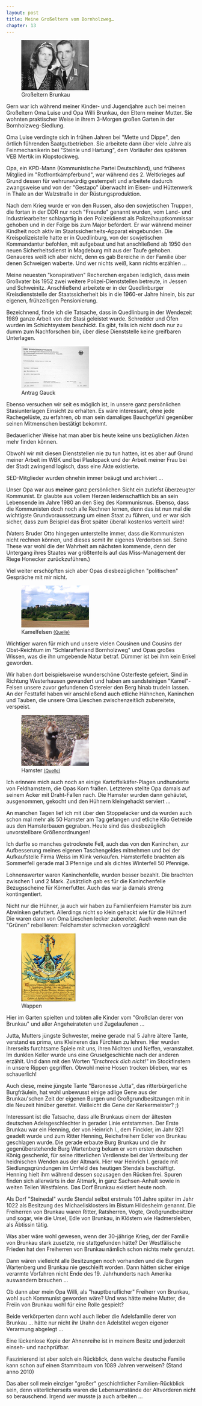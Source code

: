 ```yaml
---  
layout: post
title: Meine Großeltern vom Bornholzweg…
chapter: 13
---  
```




<figure class="right"><a href="/bilder/034.jpg" title="Klicken f&uuml;r Grossansicht" rel="facebox"><img title="Gro&#xdf;eltern Brunkau" src="/bilder/thumb-034.png"></a><figcaption>Gro&#xdf;eltern Brunkau</figcaption></figure>
 Gern war ich während meiner Kinder- und Jugendjahre auch bei meinen Großeltern
Oma Luise und Opa Willi Brunkau, den Eltern meiner Mutter. Sie wohnten
praktischer Weise in ihrem 3-Morgen großen Garten in der Bornholzweg-Siedlung.

Oma Luise verdingte sich in frühen Jahren bei "Mette und Dippe", den örtlich
führenden Saatgutbetrieben. Sie arbeitete dann über viele Jahre als
Feinmechanikerin bei "Steinle und Hartung", dem Vorläufer des späteren VEB
Mertik im Klopstockweg.

Opa, ein KPD-Mann (Kommunistische Partei Deutschland), und früheres Mitglied
im "Rotfrontkämpferbund", war während des 2. Weltkrieges auf Grund dessen für
wehrunwürdig gestempelt und arbeitete dadurch zwangsweise und von der
"Gestapo" überwacht im Eisen- und Hüttenwerk in Thale an der Walzstraße in der
Rüstungsproduktion.

Nach dem Krieg wurde er von den Russen, also den sowjetischen Truppen, die
fortan in der DDR nur noch "Freunde" genannt wurden, vom Land- und
Industriearbeiter schlagartig in den Polizeidienst als Polizeihauptkommissar
gehoben und in der Folge bis zum Major befördert. Er war während meiner
Kindheit noch aktiv im Staatssicherheits-Apparat eingebunden. Die
Kreispolizeistelle hatte er in Quedlinburg, von der sowjetischen Kommandantur
befohlen, mit aufgebaut und hat anschließend ab 1950 den neuen
Sicherheitsdienst in Magdeburg mit aus der Taufe gehoben. Genaueres weiß ich
aber nicht, denn es gab Bereiche in der Familie über denen Schweigen waberte.
Und wer nichts weiß, kann nichts erzählen …

Meine neuesten "konspirativen" Recherchen ergaben lediglich, dass mein
Großvater bis 1952 zwei weitere Polizei-Dienststellen betreute, in Jessen und
Schweinitz. Anschließend arbeitete er in der Quedlinburger Kreisdienststelle
der Staatssicherheit bis in die 1960-er Jahre hinein, bis zur eigenen,
frühzeitigen Pensionierung.

Bezeichnend, finde ich die Tatsache, dass in Quedlinburg in der Wendezeit 1989
ganze Arbeit von der Stasi geleistet wurde. Schredder und Öfen wurden im
Schichtsystem beschickt. Es gibt, falls ich nicht doch nur zu dumm zum
Nachforschen bin, über diese Dienststelle keine greifbaren Unterlagen.

<figure class="left"><a href="/bilder/035.jpg" title="Klicken f&uuml;r Grossansicht" rel="facebox"><img title="Antrag Gauck" src="/bilder/thumb-035.png"></a><figcaption>Antrag Gauck</figcaption></figure>
 Ebenso versuchen wir seit es möglich ist, in unsere ganz persönlichen
Stasiunterlagen Einsicht zu erhalten. Es wäre interessant, ohne jede
Rachegelüste, zu erfahren, ob man sein damaliges Bauchgefühl gegenüber seinen
Mitmenschen bestätigt bekommt.

Bedauerlicher Weise hat man aber bis heute keine uns bezüglichen Akten mehr
finden können.

Obwohl wir mit diesen Dienststellen nie zu tun hatten, ist es aber auf Grund
meiner Arbeit im WBK und bei Plastopack und der Arbeit meiner Frau bei der
Stadt zwingend logisch, dass eine Akte existierte.

SED-Mitglieder wurden ohnehin immer beäugt und archiviert …

Unser Opa war aus **meiner** ganz persönlichen Sicht ein zutiefst überzeugter
Kommunist. Er glaubte aus vollem Herzen leidenschaftlich bis an sein
Lebensende im Jahre 1980 an den Sieg des Kommunismus. Ebenso, dass die
Kommunisten doch noch alle Rechnen lernen, denn das ist nun mal die wichtigste
Grundvoraussetzung um einen Staat zu führen, und er war sich sicher, dass zum
Beispiel das Brot später überall kostenlos verteilt wird!

(Vaters Bruder Otto hingegen unterstellte immer, dass die Kommunisten nicht
rechnen können, und dieses somit ihr eigenes Verderben sei. Seine These war
wohl die der Wahrheit am nächsten kommende, denn der Untergang ihres Staates
war größtenteils auf das Miss-Management der Riege Honecker zurückzuführen.)

Viel weiter erschöpften sich aber Opas diesbezüglichen "politischen" Gespräche
mit mir nicht.

<figure class="right"><a href="/bilder/036.jpg" title="Klicken f&uuml;r Grossansicht" rel="facebox"><img title="Kamelfelsen" src="/bilder/thumb-036.png"></a><figcaption>Kamelfelsen <small><a href="http://de.wikipedia.org/w/index.php?title=Datei:Westerhausen-K%C3%B6nigstein.jpg&amp;filetimestamp=20090906214605#file">(Quelle)</a></small></figcaption></figure>
 Wichtiger waren für mich und unsere vielen Cousinen und Cousins der
Obst-Reichtum im "Schlaraffenland Bornholzweg" und Opas großes Wissen, was die
ihn umgebende Natur betraf. Dümmer ist bei ihm kein Enkel geworden.

Wir haben dort beispielsweise wunderschöne Osterfeste gefeiert. Sind in
Richtung Westerhausen gewandert und haben am sandsteinigen "Kamel"-Felsen
unsere zuvor gefundenen Ostereier den Berg hinab trudeln lassen. An der
Festtafel haben wir anschließend auch etliche Hähnchen, Kaninchen und Tauben,
die unsere Oma Lieschen zwischenzeitlich zubereitete, verspeist.

<figure class="left"><a href="/bilder/037.jpg" title="Klicken f&uuml;r Grossansicht" rel="facebox"><img title="Hamster" src="/bilder/thumb-037.png"></a><figcaption>Hamster <small><a href="http://commons.wikimedia.org/wiki/File:DDR_50_Pfennig.jpg">(Quelle)</a></small></figcaption></figure>
 Ich erinnere mich auch noch an einige Kartoffelkäfer-Plagen
undhunderte von Feldhamstern, die Opas Korn fraßen. Letzteren stellte Opa
damals auf seinem Acker mit Draht-Fallen nach. Die Hamster wurden dann
gehäutet, ausgenommen, gekocht und den Hühnern kleingehackt serviert …

An manchen Tagen lief ich mit über den Stoppelacker und da wurden auch schon
mal mehr als 50 Hamster am Tag gefangen und etliche Kilo Getreide aus den
Hamsterbauen gegraben. Heute sind das diesbezüglich unvorstellbare
Größenordnungen!

Ich durfte so manches getrocknete Fell, auch das von den Kaninchen, zur
Aufbesserung meines eigenen Taschengeldes mitnehmen und bei der Aufkaufstelle
Firma Weiss im Klink verkaufen. Hamsterfelle brachten als Sommerfell gerade
mal 3 Pfennige und als dichtes Winterfell 50 Pfennige.

Lohnenswerter waren Kaninchenfelle, wurden besser bezahlt. Die brachten
zwischen 1 und 2 Mark. Zusätzlich gab es für die Kaninchenfelle Bezugsscheine
für Körnerfutter. Auch das war ja damals streng kontingentiert.

Nicht nur die Hühner, ja auch wir haben zu Familienfeiern Hamster bis zum
Abwinken gefuttert. Allerdings nicht so klein gehackt wie für die Hühner! Die
waren dann von Oma Lieschen lecker zubereitet. Auch wenn nun die "Grünen"
rebellieren: Feldhamster schmecken vorzüglich!

<figure class="right"><a href="/bilder/038.jpg" title="Klicken f&uuml;r Grossansicht" rel="facebox"><img title="Wappen" src="/bilder/thumb-038.png"></a><figcaption>Wappen</figcaption></figure>
 Hier im Garten spielten und tobten alle Kinder vom "Großclan derer von
Brunkau" und aller Angeheirateten und Zugelaufenen …

Jutta, Mutters jüngste Schwester, meine gerade mal 5 Jahre ältere Tante,
verstand es prima, uns Kleineren das Fürchten zu lehren. Hier wurden
ihrerseits furchtsame Spiele mit uns, ihren Nichten und Neffen, veranstaltet.
Im dunklen Keller wurde uns eine Gruselgeschichte nach der anderen erzählt.
Und dann mit den Worten _"Erschreck dich nicht!"_ im Stockfinstern in unsere
Rippen gegriffen. Obwohl meine Hosen trocken blieben, war es schauerlich!

Auch diese, meine jüngste Tante "Baronesse Jutta", das ritterbürgerliche
Burgfräulein, hat wohl unbewusst einige adlige Gene aus der Brunkau'schen Zeit
der eigenen Burgen und Großgrundbesitzungen mit in die Neuzeit hinüber
gerettet. Vielleicht die Gene der Kerkermeister? ;)

Interessant ist die Tatsache, dass alle Brunkaus einem der ältesten deutschen
Adelsgeschlechter in gerader Linie entstammen. Der Erste Brunkau war ein
Henning, der von Heinrich I., dem Finckler, im Jahr 921 geadelt wurde und zum
Ritter Henning, Reichsfreiherr Edler von Brunkau geschlagen wurde. Die gerade
erbaute Burg Brunkau und die ihr gegenüberstehende Burg Wartenberg bekam er
vom ersten deutschen König geschenkt, für seine ritterlichen Verdienste bei
der Vertreibung der heidnischen Wenden aus der Altmark. Hier war Heinrich I.
gerade mit Siedlungsgründungen im Umfeld des heutigen Stendals beschäftigt.
Henning hielt ihm während dessen sozusagen den Rücken frei. Spuren finden sich
allerwärts in der Altmark, in ganz Sachsen-Anhalt sowie in weiten Teilen
Westfalens. Das Dorf Brunkau existiert heute noch.

Als Dorf "Steinedal" wurde Stendal selbst erstmals 101 Jahre später im Jahr
1022 als Besitzung des Michaelisklosters im Bistum Hildesheim genannt. Die
Freiherren von Brunkau waren Ritter, Ratsherren, Vögte, Großgrundbesitzer und
sogar, wie die Ursel, Edle von Brunkau, in Klöstern wie Hadmersleben, als
Äbtissin tätig.

Was aber wäre wohl gewesen, wenn der 30-jährige Krieg, der der Familie von
Brunkau stark zusetzte, nie stattgefunden hätte? Der Westfälische Frieden hat
den Freiherren von Brunkau nämlich schon nichts mehr genutzt.

Dann wären vielleicht alle Besitzungen noch vorhanden und die Burgen
Wartenberg und Brunkau nie geschleift worden. Dann hätten sicher einige
verarmte Vorfahren nicht Ende des 19. Jahrhunderts nach Amerika auswandern
brauchen …

Ob dann aber mein Opa Willi, als "hauptberuflicher" Freiherr von Brunkau, wohl
auch Kommunist geworden wäre? Und was hätte meine Mutter, die Freiin von
Brunkau wohl für eine Rolle gespielt?

Beide verkörperten dann wohl auch lieber die Adelsfamilie derer von Brunkau …
hätte nur nicht ihr Urahn den Adelstitel wegen eigener Verarmung abgelegt …

Eine lückenlose Kopie der Ahnenreihe ist in meinem Besitz und jederzeit
einseh- und nachprüfbar.

Faszinierend ist aber solch ein Rückblick, denn welche deutsche Familie kann
schon auf einen Stammbaum von 1089 Jahren verweisen? (Stand anno 2010)

Das aber soll mein einziger "großer" geschichtlicher Familien-Rückblick sein,
denn väterlicherseits waren die Lebensumstände der Altvorderen nicht so
berauschend. Irgend wer musste ja auch arbeiten …

